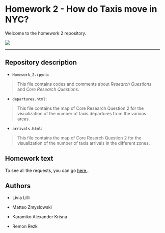 # Homework 2 - How do Taxis move in NYC?

Welcome to the homework 2 repository.

<img src = "https://camo.githubusercontent.com/458eaaf3d4b918ec4a72a5177c0a6efa95f42ce6/68747470733a2f2f7777772e627269636b756e64657267726f756e642e636f6d2f73697465732f64656661756c742f66696c65732f7374796c65732f626c6f675f7072696d6172795f696d6167652f7075626c69632f626c6f672f696d616765732f343835393137373035335f633366623139303931375f6f2e6a7067">

*******************************************************
## Repository description

* `Homework_2.ipynb`:
> This file contains codes and comments about <i>Research Questions</i> and <i>Core Research Questions</i>.

* `departures.html`:
> This file contains the map of Core Research Question 2 for the visualization of the number of taxis departures from the   various areas.

* `arrivals.html`:
> This file contains the map of Core Reserch Question 2 for the visualization of the number of taxis arrivals in the different zones.

## Homework text

To see all the requests, you can go <a href = "https://github.com/CriMenghini/ADM-2018"> here </a>.

## Authors

* Livia Lilli

* Matteo Zmyslowski

* Karamiko Alexander Krisna

* Remon Rezk
